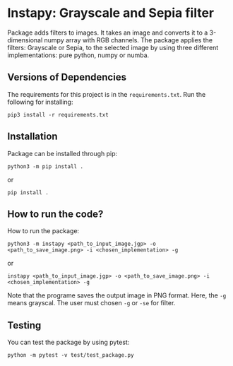 # Instapy: Grayscale and Sepia filter

Package adds filters to images. It takes an image and converts it to a 3-dimensional numpy array with RGB channels.
The package applies the filters: Grayscale or Sepia, to the selected image by using three different implementations: pure python, numpy or numba.

## Versions of Dependencies
The requirements for this project is in the `requirements.txt`. Run the following for installing:
```
pip3 install -r requirements.txt
```

## Installation
Package can be installed through pip:
```
python3 -m pip install .
```
or
```
pip install .
```

## How to run the code?

How to run the package:
```
python3 -m instapy <path_to_input_image.jgp> -o <path_to_save_image.png> -i <chosen_implementation> -g
```
or
```
instapy <path_to_input_image.jgp> -o <path_to_save_image.png> -i <chosen_implementation> -g
```

Note that the programe saves the output image in PNG format. Here, the `-g` means grayscal. The user must chosen `-g` or `-se` for filter.


## Testing
You can test the package by using pytest:
```
python -m pytest -v test/test_package.py
```

